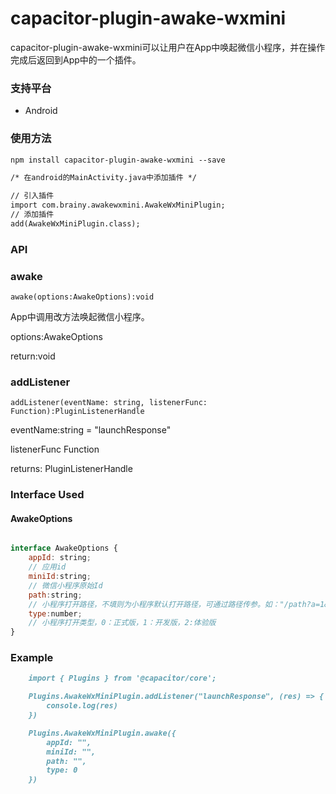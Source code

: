 # capacitor-plugin-awake-wxmini

capacitor-plugin-awake-wxmini可以让用户在App中唤起微信小程序，并在操作完成后返回到App中的一个插件。

### 支持平台
* Android

### 使用方法
```markdown
npm install capacitor-plugin-awake-wxmini --save

/* 在android的MainActivity.java中添加插件 */

// 引入插件
import com.brainy.awakewxmini.AwakeWxMiniPlugin;
// 添加插件
add(AwakeWxMiniPlugin.class);

```

### API

### awake

```
awake(options:AwakeOptions):void
```
App中调用改方法唤起微信小程序。

options:AwakeOptions

return:void

### addListener

```
addListener(eventName: string, listenerFunc: Function):PluginListenerHandle 
```

eventName:string = "launchResponse"

listenerFunc Function

returns: PluginListenerHandle

### Interface Used

#### AwakeOptions

```javascript

interface AwakeOptions {
    appId: string;
    // 应用id
    miniId:string;
    // 微信小程序原始Id
    path:string;
    // 小程序打开路径，不填则为小程序默认打开路径，可通过路径传参。如："/path?a=1&b=2"
    type:number;
    // 小程序打开类型，0：正式版，1：开发版，2:体验版
}

```

### Example

```markdown
    import { Plugins } from '@capacitor/core';

    Plugins.AwakeWxMiniPlugin.addListener("launchResponse", (res) => {
        console.log(res)
    })

    Plugins.AwakeWxMiniPlugin.awake({
        appId: "",
        miniId: "",
        path: "",
        type: 0
    })
```
